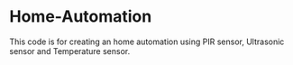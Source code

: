 # Home-Automation
This code is for creating an home automation using PIR sensor, Ultrasonic sensor and Temperature sensor.
